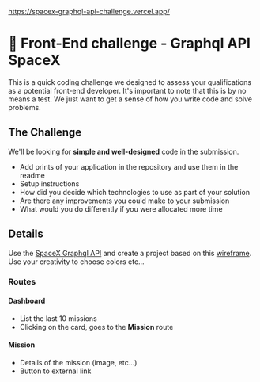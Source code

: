 https://spacex-graphql-api-challenge.vercel.app/

# 🚀 Front-End challenge - Graphql API SpaceX
This is a quick coding challenge we designed to assess your qualifications as a potential front-end developer. It's important to note that this is by no means a test. We just want to get a sense of how you write code and solve problems.

## The Challenge
We'll be looking for **simple and well-designed** code in the submission.

- Add prints of your application in the repository and use them in the readme
- Setup instructions
- How did you decide which technologies to use as part of your solution
- Are there any improvements you could make to your submission
- What would you do differently if you were allocated more time

## Details
Use the [SpaceX Graphql API](https://api.spacex.land/graphql/) and create a project based on this [wireframe](https://bit.ly/2SwvPSP). Use your creativity to choose colors etc...

### Routes
#### Dashboard
- List the last 10 missions
- Clicking on the card, goes to the **Mission** route

#### Mission
- Details of the mission (image, etc...)
- Button to external link
